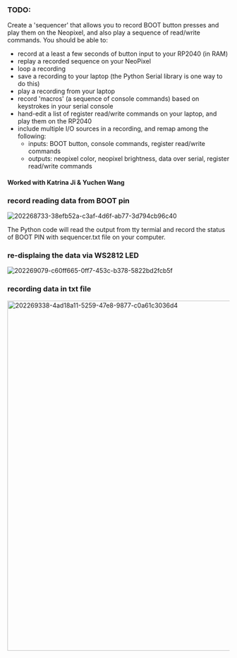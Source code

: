 ### TODO:

Create a 'sequencer' that allows you to record BOOT button presses and play them on the Neopixel, and also play a sequence of read/write commands. You should be able to:
- record at a least a few seconds of button input to your RP2040 (in RAM)
- replay a recorded sequence on your NeoPixel
- loop a recording
- save a recording to your laptop (the Python Serial library is one way to do this)
- play a recording from your laptop
- record 'macros' (a sequence of console commands) based on keystrokes in your serial console
- hand-edit a list of register read/write commands on your laptop, and play them on the RP2040
- include multiple I/O sources in a recording, and remap among the following:
    - inputs: BOOT button, console commands, register read/write commands
    - outputs: neopixel color, neopixel brightness, data over serial, register read/write commands


#### Worked with Katrina Ji & Yuchen Wang

### record reading data from BOOT pin

![202268733-38efb52a-c3af-4d6f-ab77-3d794cb96c40](https://user-images.githubusercontent.com/114255407/202771136-b7477bae-6b32-40d6-819e-8e443a524099.gif)

The Python code will read the output from tty termial and record the status of BOOT PIN with sequencer.txt file on your computer.

### re-displaing the data via WS2812 LED

![202269079-c60ff665-0ff7-453c-b378-5822bd2fcb5f](https://user-images.githubusercontent.com/114255407/202771354-ad162cc7-43ef-4433-b348-74d8f79a14fc.gif)

### recording data in txt file

<img width="794" alt="202269338-4ad18a11-5259-47e8-9877-c0a61c3036d4" src="https://user-images.githubusercontent.com/114255407/202771421-23cf9703-f74d-412e-b2e3-792f832f420e.png">
